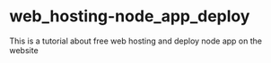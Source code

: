 # web_hosting-node_app_deploy
This is a tutorial about free web hosting and deploy node app on the website
